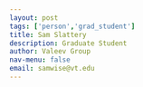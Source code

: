 ```yaml
---
layout: post 
tags: ['person','grad_student']
title: Sam Slattery 
description: Graduate Student 
author: Valeev Group 
nav-menu: false 
email: samwise@vt.edu
---
```


